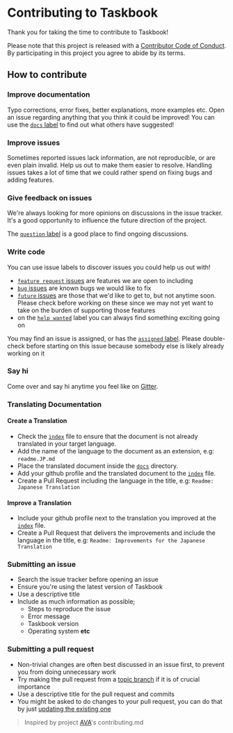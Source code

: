 # Contributing to Taskbook

Thank you for taking the time to contribute to Taskbook!

Please note that this project is released with a [Contributor Code of Conduct](code-of-conduct.md). By participating in this project you agree to abide by its terms.

## How to contribute

### Improve documentation

Typo corrections, error fixes, better explanations, more examples etc. Open an issue regarding anything that you think it could be improved! You can use the [`docs` label](https://github.com/klaudiosinani/taskbook/labels/docs) to find out what others have suggested!

### Improve issues

Sometimes reported issues lack information, are not reproducible, or are even plain invalid. Help us out to make them easier to resolve. Handling issues takes a lot of time that we could rather spend on fixing bugs and adding features.

### Give feedback on issues

We're always looking for more opinions on discussions in the issue tracker. It's a good opportunity to influence the future direction of the project.

The [`question` label](https://github.com/klaudiosinani/taskbook/labels/question) is a good place to find ongoing discussions.

### Write code

You can use issue labels to discover issues you could help us out with!

- [`feature request` issues](https://github.com/klaudiosinani/taskbook/labels/feature%20request) are features we are open to including
- [`bug` issues](https://github.com/klaudiosinani/taskbook/labels/bug) are known bugs we would like to fix
- [`future` issues](https://github.com/klaudiosinani/taskbook/labels/future) are those that we'd like to get to, but not anytime soon. Please check before working on these since we may not yet want to take on the burden of supporting those features
- on the [`help wanted`](https://github.com/klaudiosinani/taskbook/labels/help%20wanted) label you can always find something exciting going on

You may find an issue is assigned, or has the [`assigned` label](https://github.com/klaudiosinani/taskbook/labels/assigned). Please double-check before starting on this issue because somebody else is likely already working on it

### Say hi

Come over and say hi anytime you feel like on [Gitter](https://gitter.im/klaudiosinani/taskbook).

### Translating Documentation

#### Create a Translation

- Check the [`index`](https://github.com/klaudiosinani/taskbook/tree/master/docs/readme.md) file to ensure that the document is not already translated in your target language.
- Add the name of the language to the document as an extension, e.g: `readme.JP.md`
- Place the translated document inside the [`docs`](https://github.com/klaudiosinani/taskbook/tree/master/docs) directory.
- Add your github profile and the translated document to the [`index`](https://github.com/klaudiosinani/taskbook/tree/master/docs/readme.md) file.
- Create a Pull Request including the language in the title, e.g: `Readme: Japanese Translation`

#### Improve a Translation

- Include your github profile next to the translation you improved at the [`index`](https://github.com/klaudiosinani/taskbook/tree/master/docs/readme.md) file.
- Create a Pull Request that delivers the improvements and include the language in the title, e.g: `Readme: Improvements for the Japanese Translation`

### Submitting an issue

- Search the issue tracker before opening an issue
- Ensure you're using the latest version of Taskbook
- Use a descriptive title
- Include as much information as possible;
  - Steps to reproduce the issue
  - Error message
  - Taskbook version
  - Operating system **etc**

### Submitting a pull request

- Non-trivial changes are often best discussed in an issue first, to prevent you from doing unnecessary work
- Try making the pull request from a [topic branch](https://github.com/dchelimsky/rspec/wiki/Topic-Branches) if it is of crucial importance
- Use a descriptive title for the pull request and commits
- You might be asked to do changes to your pull request, you can do that by just [updating the existing one](https://github.com/RichardLitt/docs/blob/master/amending-a-commit-guide.md)

> Inspired by project [AVA](https://github.com/avajs/ava/blob/master/contributing.md)'s contributing.md
